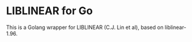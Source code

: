 LIBLINEAR for Go
==========

This is a Golang wrapper for LIBLINEAR (C.J. Lin et al), based on liblinear-1.96.
